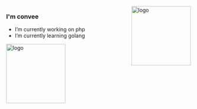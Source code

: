 <img src="https://github-readme-stats.vercel.app/api?username=convee&show_icons=true" alt="logo" height="160" align="right" style="margin: 5px; margin-bottom: 20px;" />

### I'm convee
- I’m currently working on php 
- I’m currently learning golang

<img src="https://github-profile-trophy.vercel.app/?username=convee&theme=flat&column=7" alt="logo" height="160" align="center" style="margin: auto; margin-bottom: 20px;" />
<!--
**convee/convee** is a ✨ _special_ ✨ repository because its `README.md` (this file) appears on your GitHub profile.

Here are some ideas to get you started:

- 🔭 I’m currently working on ...
- 🌱 I’m currently learning ...
- 👯 I’m looking to collaborate on ...
- 🤔 I’m looking for help with ...
- 💬 Ask me about ...
- 📫 How to reach me: ...
- 😄 Pronouns: ...
- ⚡ Fun fact: ...
-->

### Thank you for the visit.

![](http://profile-counter.glitch.me/convee/count.svg)

Please give a Star if you like.
